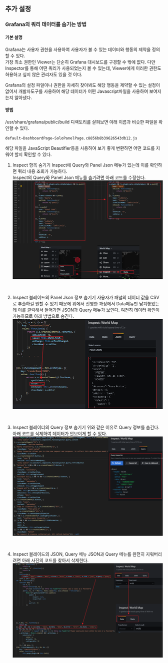 ## 추가 설정   

### Grafana의 쿼리 데이터를 숨기는 방법

#### 기본 설명
Grafana는 사용자 권한을 사용하여 사용자가 볼 수 있는 데이터와 행동의 제약을 정의할 수 있다.   
가장 최소 권한인 Viewer는 단순히 Grafana 대시보드를 구경할 수 밖에 없다. 다만 Inspector를 통해 어떤 쿼리가 사용되었는지 볼 수 있는데, Viewer에게 이러한 권한도 허용하고 싶지 않은 관리자도 있을 것 이다.   

Grafana의 설정 파일이나 권한을 자세히 찾아봐도 해당 행동을 제약할 수 있는 설정이 없어서 개발자도구를 사용하여 해당 데이터가 어떤 Javascript파일을 사용하여 보여지는지 알아냈다.

#### 방법
/usr/share/grafana/public/build 디렉토리를 살펴보면 아래 이름과 비슷한 파일을 확인할 수 있다.

````
default~DashboardPage~SoloPanelPage.c8856b8b39626543db12.js
````

해당 파일을 JavaScript Beautifier등을 사용하여 보기 좋게 변환하면 어떤 코드를 지워야 할지 확인할 수 있다.

1. Inspect 항목 숨기기
Inspect에 Query와 Panel Json 메뉴가 있는데 이를 확인하면 쿼리 내용 조회가 가능하다.   
Inspect의 Query와 Panel Json 메뉴를 숨기려면 아래 코드를 수정한다.
![Alt text](https://raw.githubusercontent.com/chupark/Grafana/master/images2/2.%20hide.png)    

<br>

2. Inspect 블레이드의 Panel Json 정보 숨기기
사용자가 패널의 데이터 값을 CSV로 추출하길 원할 수 있기 때문에 위에서 진행한 과정에서 Data메뉴만 남겨놓았는데 이를 클릭해서 들어가면 JSON과 Query 메뉴가 보인다. 여전히 데이터 확인이 가능하므로 아래 방법으로 숨긴다.   
![Alt text](https://raw.githubusercontent.com/chupark/Grafana/master/images2/3.%20hide.png)    

<br>

3. Inspect 블레이더의 Query 정보 숨기기
위와 같은 이유로 Query 정보를 숨긴다. 아래 코드를 삭제하여 데이터가 안보이게 할 수 있다.   
![Alt text](https://raw.githubusercontent.com/chupark/Grafana/master/images2/4.%20hide.png)    

<br>

4. Inspect 블레이드의 JSON, Query 메뉴
JSON과 Query 메뉴를 완전히 지워버리려면 아래 사진의 코드를 찾아서 삭제한다.   
![Alt text](https://raw.githubusercontent.com/chupark/Grafana/master/images2/1.%20hide.png)    